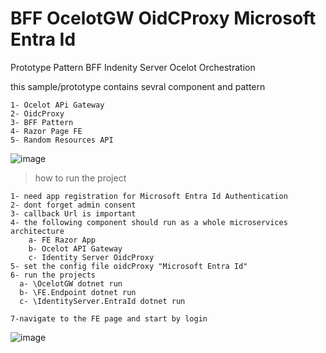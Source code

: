 # BFF OcelotGW OidCProxy Microsoft Entra Id
Prototype Pattern BFF Indenity Server Ocelot Orchestration

this sample/prototype contains sevral component and pattern 
  `````
1- Ocelot APi Gateway
2- OidcProxy
3- BFF Pattern
4- Razor Page FE
5- Random Resources API
  `````

![image](https://github.com/mehdy-dev/BFF_OcelotGW/assets/84580354/5f19d9fa-d0b2-4a56-a435-b97d5e5bff17)


> how to run the project
  ```````
  1- need app registration for Microsoft Entra Id Authentication 
  2- dont forget admin consent 
  3- callback Url is important 
  4- the following component should run as a whole microservices architecture 
      a- FE Razor App
      b- Ocelot API Gateway
      c- Identity Server OidcProxy
  5- set the config file oidcProxy "Microsoft Entra Id"
  6- run the projects 
    a- \OcelotGW dotnet run
    b- \FE.Endpoint dotnet run
    c- \IdentityServer.EntraId dotnet run

  7-navigate to the FE page and start by login 
  ```````
  ![image](https://github.com/mehdy-dev/BFF_OcelotGW/assets/84580354/7c32d425-2a3a-4e20-80f3-16e51452449c)

    
  

